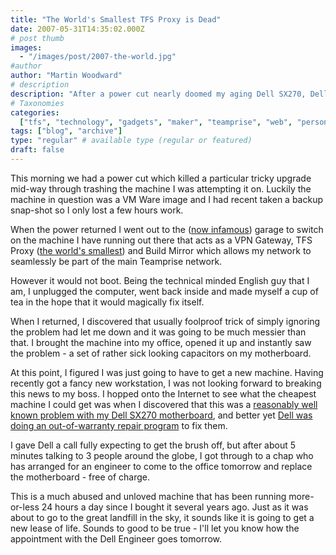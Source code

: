 ```yaml
---
title: "The World's Smallest TFS Proxy is Dead"
date: 2007-05-31T14:35:02.000Z
# post thumb
images:
  - "/images/post/2007-the-world.jpg"
#author
author: "Martin Woodward"
# description
description: "After a power cut nearly doomed my aging Dell SX270, Dell's repair programme offers a surprise lifeline for the machine's revival."
# Taxonomies
categories:
  ["tfs", "technology", "gadgets", "maker", "teamprise", "web", "personal"]
tags: ["blog", "archive"]
type: "regular" # available type (regular or featured)
draft: false
---
```


This morning we had a power cut which killed a particular tricky upgrade mid-way through trashing the machine I was attempting it on. Luckily the machine in question was a VM Ware image and I had recent taken a backup snap-shot so I only lost a few hours work.

When the power returned I went out to the ([now infamous](http://www.woodwardweb.com/personal/000347.html)) garage to switch on the machine I have running out there that acts as a VPN Gateway, TFS Proxy ([the world's smallest](http://www.woodwardweb.com/vsts/000273.html)) and Build Mirror which allows my network to seamlessly be part of the main Teamprise network.

However it would not boot. Being the technical minded English guy that I am, I unplugged the computer, went back inside and made myself a cup of tea in the hope that it would magically fix itself.

When I returned, I discovered that usually foolproof trick of simply ignoring the problem had let me down and it was going to be much messier than that. I brought the machine into my office, opened it up and instantly saw the problem - a set of rather sick looking capacitors on my motherboard.

At this point, I figured I was just going to have to get a new machine. Having recently got a fancy new workstation, I was not looking forward to breaking this news to my boss. I hopped onto the Internet to see what the cheapest machine I could get was when I discovered that this was a [reasonably well known problem with my Dell SX270 motherboard](http://news.com.com/PCs+plagued+by+bad+capacitors/2100-1041_3-5942647.html?tag=item), and better yet [Dell was doing an out-of-warranty repair program](http://warrantypartsdirect.dell.com/us/program/T1910000.ASP) to fix them.

I gave Dell a call fully expecting to get the brush off, but after about 5 minutes talking to 3 people around the globe, I got through to a chap who has arranged for an engineer to come to the office tomorrow and replace the motherboard - free of charge.

This is a much abused and unloved machine that has been running more-or-less 24 hours a day since I bought it several years ago. Just as it was about to go to the great landfill in the sky, it sounds like it is going to get a new lease of life. Sounds to good to be true - I'll let you know how the appointment with the Dell Engineer goes tomorrow.
